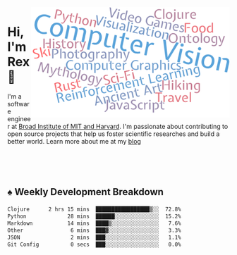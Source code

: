 <img src="https://raw.githubusercontent.com/rexwangcc/rexwangcc/master/myself.png" alt="Rex!" width="450" height="250" align="right">

# Hi, I'm Rex 👋

I'm a software engineer at [Broad Institute of MIT and Harvard](https://www.broadinstitute.org/). I'm passionate about contributing to open source projects that help us foster scientific researches and build a better world. Learn more about me at my [blog](https://rexwang.cc)

<br>
<br>
<br>

<table>
<tr valign="top" width="50%">
<!-- <td > -->

## ♠ Weekly Development Breakdown

<!-- code_time starts -->

```text
Clojure      2 hrs 15 mins  █████████████████▒░░  72.8%
Python             28 mins  ██████░░░░░░░░░░░░░░  15.2%
Markdown           14 mins  ████▒░░░░░░░░░░░░░░░   7.6%
Other               6 mins  ███▓░░░░░░░░░░░░░░░░   3.3%
JSON                2 mins  ███░░░░░░░░░░░░░░░░░   1.1%
Git Config          0 secs  ███░░░░░░░░░░░░░░░░░   0.0%
```

<!-- code_time ends -->

<!-- Placeholder for my Game statuses -->

<!-- <td valign="top" width="50%">

#### ♦ My Personal Progress

</td> -->

</tr>
</table>
